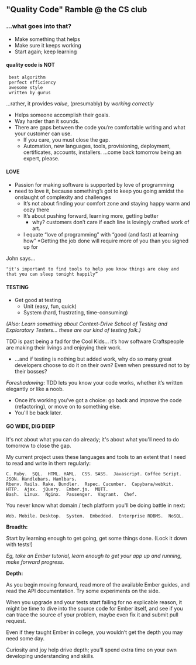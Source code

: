 
## "Quality Code" Ramble @ the CS club
### ...what goes into that?

* Make something that helps
* Make sure it keeps working
* Start again; keep learning

#### quality code is NOT

     best algorithm
     perfect efficiency
     awesome style 
     written by gurus


…rather, it provides *value*, (presumably) by *working correctly*

* Helps someone accomplish their goals.
* Way harder than it sounds. 
* There are gaps between the code you’re comfortable writing and what your customer can use.
  * If you care, you must close the gap.
  * Automation, new languages, tools, provisioning, deployment, certificates, accounts, installers.
          …come back tomorrow being an expert, please.


#### LOVE

* Passion for making software is supported by love of programming
* need to love it, because something’s got to keep you going amidst the onslaught of complexity and challenges
  * It’s not about finding your comfort zone and staying happy warm and cozy there
  * It’s about pushing forward, learning more, getting better
    * why?  customers don’t care if each line is lovingly crafted work of art.
  * I equate “love of programming” with “good (and fast) at learning how”
  *Getting the job done will require more of you than you signed up for

John says…  

	"it's important to find tools to help you know things are okay and that you can sleep tonight happily”
 

#### TESTING

* Get good at testing
  * Unit (easy, fun, quick) 
  * System (hard, frustrating, time-consuming) 

*(Also: Learn something about Context-Drive School of Testing and Exploratory Testers... these are our kind of testing folk.)*

TDD is past being a fad for the Cool Kids… it’s how software Craftspeople are making their livings and enjoying their work.
   
   * …and if testing is nothing but added work, why do so many great developers choose to do it on their own?  Even when pressured not to by their bosses? 

*Foreshadowing*: TDD lets you know your code works, whether it’s written elegantly or like a noob.
* Once it’s working you’ve got a choice: go back and improve the code (refactoring), or move on to something else.
* You'll be back later.  
   

#### GO WIDE, DIG DEEP

It's not about what you can do already; it's about what you'll need to do tomorrow to close the gap.

My current project uses these languages and tools to an extent that I need to read and write in them regularly:

	C. Ruby.  SQL.  HTML. HAML.  CSS. SASS.  Javascript. Coffee Script.  JSON. Handlebars. Hamlbars.
	Rbenv. Rails. Rake. Bundler.  Rspec. Cucumber.  Capybara/webkit. 
	HTTP.  Ajax.  jQuery.  Ember.js.  MQTT.
	Bash.  Linux.  Nginx.  Passenger.  Vagrant.  Chef.  

You never know what domain / tech platform you'll be doing battle in next:

	Web. Mobile. Desktop.  System.  Embedded.  Enterprise RDBMS.  NoSQL.

**Breadth:**

Start by learning enough to get going, get some things done.  (Lock it down with tests!)

*Eg, take an Ember tutorial, learn enough to get your app up and running, make forward progress.*

**Depth:**

As you begin moving forward, read more of the available Ember guides, and read the API documentation.  Try some experiments on the side.

When you upgrade and your tests start failing for no explicable reason, it might be time to dive into the source code for Ember itself, and see if you can trace the source of your problem, maybe even fix it and submit pull request.

Even if they taught Ember in college, you wouldn’t get the depth you may need some day.

Curiosity and joy help drive depth; you’ll spend extra time on your own developing understanding and skills.
     
